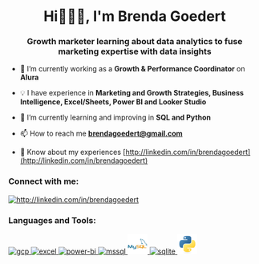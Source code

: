 <h1 align="center">Hi👩🏻‍💻, I'm Brenda Goedert</h1>
<h3 align="center">Growth marketer learning about data analytics to fuse marketing expertise with data insights</h3>

- 🔭 I’m currently working as a **Growth & Performance Coordinator** on **Alura**

- 💡 I have experience in **Marketing and Growth Strategies, Business Intelligence, Excel/Sheets, Power BI and Looker Studio**

- 🌱 I’m currently learning and improving in **SQL and Python**

- 📫 How to reach me **brendagoedert@gmail.com**

- 📄 Know about my experiences [http://linkedin.com/in/brendagoedert](http://linkedin.com/in/brendagoedert)

<h3 align="left">Connect with me:</h3>
<p align="left">
<a href="https://linkedin.com/in/brendagoedert" target="blank"><img align="center" src="https://raw.githubusercontent.com/rahuldkjain/github-profile-readme-generator/master/src/images/icons/Social/linked-in-alt.svg" alt="http://linkedin.com/in/brendagoedert" height="30" width="40" /></a>
</p>

<h3 align="left">Languages and Tools:</h3>
<p align="left"> 

<a href="https://cloud.google.com" target="_blank" rel="noreferrer"> <img src="https://www.vectorlogo.zone/logos/google_cloud/google_cloud-icon.svg" alt="gcp" width="40" height="40"/> </a> <a href="https://www.microsoft.com/pt-br/microsoft-365/excel" target="_blank" rel="noreferrer"> <img src="https://cdn-icons-png.flaticon.com/512/888/888850.png" alt="excel" width="40" height="40"/> </a> <a href="https://powerbi.microsoft.com/pt-br/" target="_blank" rel="noreferrer"> <img src="https://e7.pngegg.com/pngimages/252/727/png-clipart-power-bi-business-intelligence-microsoft-analytics-microsoft-text-rectangle.png" alt="power-bi" width="40" height="40"/> </a> <a href="https://www.microsoft.com/en-us/sql-server" target="_blank" rel="noreferrer"> <img src="https://www.svgrepo.com/show/303229/microsoft-sql-server-logo.svg" alt="mssql" width="40" height="40"/> </a> <a href="https://www.mysql.com/" target="_blank" rel="noreferrer"> <img src="https://raw.githubusercontent.com/devicons/devicon/master/icons/mysql/mysql-original-wordmark.svg" alt="mysql" width="40" height="40"/> </a> <a href="https://www.sqlite.org/" target="_blank" rel="noreferrer"> <img src="https://www.vectorlogo.zone/logos/sqlite/sqlite-icon.svg" alt="sqlite" width="40" height="40"/> </a>
<a href="https://www.python.org" target="_blank" rel="noreferrer"> <img src="https://raw.githubusercontent.com/devicons/devicon/master/icons/python/python-original.svg" alt="python" width="40" height="40"/> </a>
</p>
